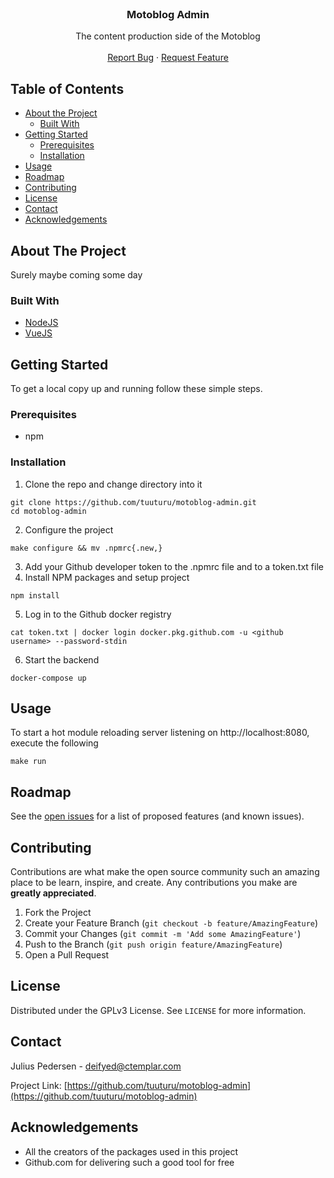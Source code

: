<!--
*** Thanks for checking out this README Template. If you have a suggestion that would
*** make this better, please fork the repo and create a pull request or simply open
*** an issue with the tag "enhancement".
*** Thanks again! Now go create something AMAZING! :D
***
***
***
*** To avoid retyping too much info. Do a search and replace for the following:
*** github_username, repo, twitter_handle, email
-->





<!-- PROJECT SHIELDS -->
<!--
*** I'm using markdown "reference style" links for readability.
*** Reference links are enclosed in brackets [ ] instead of parentheses ( ).
*** See the bottom of this document for the declaration of the reference variables
*** for contributors-url, forks-url, etc. This is an optional, concise syntax you may use.
*** https://www.markdownguide.org/basic-syntax/#reference-style-links
-->

<!-- PROJECT LOGO -->
<br />
<p align="center">
  <h3 align="center">Motoblog Admin</h3>

  <p align="center">
    The content production side of the Motoblog
    <br />
    <br />
    <a href="https://github.com/tuuturu/motoblog-admin/issues">Report Bug</a>
    ·
    <a href="https://github.com/tuuturu/motoblog-admin/issues">Request Feature</a>
  </p>
</p>



<!-- TABLE OF CONTENTS -->
## Table of Contents

* [About the Project](#about-the-project)
  * [Built With](#built-with)
* [Getting Started](#getting-started)
  * [Prerequisites](#prerequisites)
  * [Installation](#installation)
* [Usage](#usage)
* [Roadmap](#roadmap)
* [Contributing](#contributing)
* [License](#license)
* [Contact](#contact)
* [Acknowledgements](#acknowledgements)



<!-- ABOUT THE PROJECT -->
## About The Project

Surely maybe coming some day

### Built With

* [NodeJS](https://nodejs.org/)
* [VueJS](https://vuejs.org/)


<!-- GETTING STARTED -->
## Getting Started

To get a local copy up and running follow these simple steps.

### Prerequisites

* npm

### Installation
 
1. Clone the repo and change directory into it
```shell script
git clone https://github.com/tuuturu/motoblog-admin.git
cd motoblog-admin
```
2. Configure the project
```shell script
make configure && mv .npmrc{.new,}
```
3. Add your Github developer token to the .npmrc file and to a token.txt file
4. Install NPM packages and setup project
```shell script
npm install
```
5. Log in to the Github docker registry
```shell script
cat token.txt | docker login docker.pkg.github.com -u <github username> --password-stdin
```
6. Start the backend
```shell script
docker-compose up
```



<!-- USAGE EXAMPLES -->
## Usage

To start a hot module reloading server listening on http://localhost:8080, execute the following
````shell script
make run
````



<!-- ROADMAP -->
## Roadmap

See the [open issues](https://github.com/tuuturu/motoblog-admin/issues) for a list of proposed features (and known issues).



<!-- CONTRIBUTING -->
## Contributing

Contributions are what make the open source community such an amazing place to be learn, inspire, and create. Any contributions you make are **greatly appreciated**.

1. Fork the Project
2. Create your Feature Branch (`git checkout -b feature/AmazingFeature`)
3. Commit your Changes (`git commit -m 'Add some AmazingFeature'`)
4. Push to the Branch (`git push origin feature/AmazingFeature`)
5. Open a Pull Request



<!-- LICENSE -->
## License

Distributed under the GPLv3 License. See `LICENSE` for more information.



<!-- CONTACT -->
## Contact

Julius Pedersen - deifyed@ctemplar.com

Project Link: [https://github.com/tuuturu/motoblog-admin](https://github.com/tuuturu/motoblog-admin)



<!-- ACKNOWLEDGEMENTS -->
## Acknowledgements

* All the creators of the packages used in this project
* Github.com for delivering such a good tool for free 
